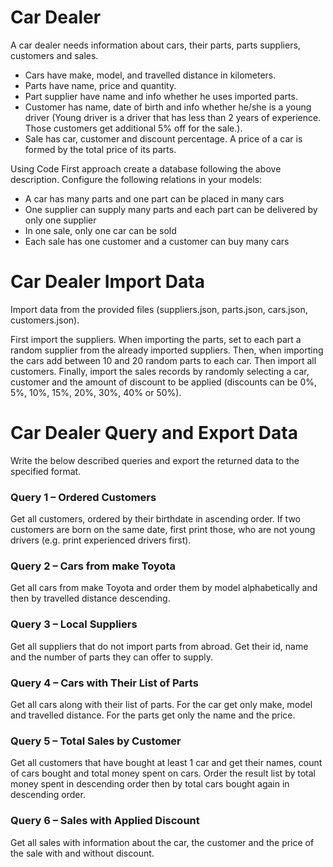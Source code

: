# Car Dealer
A car dealer needs information about cars, their parts, parts suppliers, customers and sales. 
* Cars have make, model, and travelled distance in kilometers.
* Parts have name, price and quantity.
* Part supplier have name and info whether he uses imported parts.
* Customer has name, date of birth and info whether he/she is a young driver (Young driver is a driver that has less than 2 years of experience. Those customers get additional 5% off for the sale.).
* Sale has car, customer and discount percentage.
A price of a car is formed by the total price of its parts.

Using Code First approach create a database following the above description.
Configure the following relations in your models:
* A car has many parts and one part can be placed in many cars
* One supplier can supply many parts and each part can be delivered by only one supplier
* In one sale, only one car can be sold
* Each sale has one customer and a customer can buy many cars
# Car Dealer Import Data
Import data from the provided files (suppliers.json, parts.json, cars.json, customers.json).

First import the suppliers. When importing the parts, set to each part a random supplier from the already imported suppliers. Then, when importing the cars add between 10 and 20 random parts to each car. Then import all customers. Finally, import the sales records by randomly selecting a car, customer and the amount of discount to be applied (discounts can be 0%, 5%, 10%, 15%, 20%, 30%, 40% or 50%).

# Car Dealer Query and Export Data

Write the below described queries and export the returned data to the specified format. 

### Query 1 – Ordered Customers
Get all customers, ordered by their birthdate in ascending order. If two customers are born on the same date, first print those, who are not young drivers (e.g. print experienced drivers first).

### Query 2 – Cars from make Toyota
Get all cars from make Toyota and order them by model alphabetically and then by travelled distance descending.

### Query 3 – Local Suppliers
Get all suppliers that do not import parts from abroad. Get their id, name and the number of parts they can offer to supply.

### Query 4 – Cars with Their List of Parts
Get all cars along with their list of parts. For the car get only make, model and travelled distance. For the parts get only the name and the price.

### Query 5 – Total Sales by Customer
Get all customers that have bought at least 1 car and get their names, count of cars bought and total money spent on cars. Order the result list by total money spent in descending order then by total cars bought again in descending order.

### Query 6 – Sales with Applied Discount
Get all sales with information about the car, the customer and the price of the sale with and without discount.
